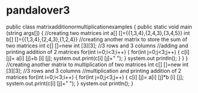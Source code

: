 # pandalover3
public class matrixadditionormultiplicationexamples
{
public static void main (string args[])
{ 
//creating two matrices int a[] []={{1,3,4},{2,4,3},{3,4,5}} int b[] []={{1,3,4},{2,4,3},{1,2,4}}
//creating another matrix to store the sum of two matrices 
int c[] []=new int [3][3];
//3 rows and 3 columns
//adding and printing addition of 2 matrices for(int i=0;i<3;i++) { for(int j=0;j<3;j++) { c[i] [j]= a[i] [j]+b [i] [j];
system.out.print(c[i] [j]+" ");
} 
system.out println();
} 
}
} 
//creating another matrix to multiplication of two matrices
int c[] []=new int [3][3];
//3 rows and 3 columns
//multiplication and printing addition of 2 matrices 
for(int i=0;i<3;i++) { for(int j=0;j<3;j++) { c[i] [j]= a[i] [j]*b [i] [j]; system.out.print(c[i] [j]+" ");
} system.out println();
}
